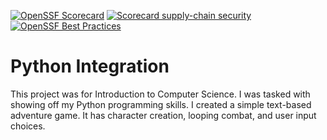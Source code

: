 [![OpenSSF Scorecard](htt‌ps://api.securityscorecards.dev/projects/github.com/VTIvanovIII/PythonIntegration/badge)](htt‌ps://securityscorecards.dev/viewer/?uri=github.com/VTIvanovIII/PythonIntegration)
[![Scorecard supply-chain security](https://github.com/VTIvanovIII/PythonIntegration/actions/workflows/scorecard.yml/badge.svg)](https://github.com/VTIvanovIII/PythonIntegration/actions/workflows/scorecard.yml)
[![OpenSSF Best Practices](https://www.bestpractices.dev/projects/8573/badge)](https://www.bestpractices.dev/projects/8573)

# Python Integration
This project was for Introduction to Computer Science.  I was tasked with showing off my Python programming skills.  I created a simple text-based adventure game.  It has character creation, looping combat, and user input choices.

